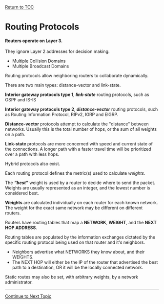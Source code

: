 <a href="https://github.com/CyberTrainingUSAF/08-Network-Programming/blob/master/00-Table-of-Contents.md" rel="Return to TOC"> Return to TOC </a>

# Routing Protocols

#### Routers operate on Layer 3.

They ignore Layer 2 addresses for decision making.

* Multiple Collision Domains
* Multiple Broadcast Domains

Routing protocols allow neighboring routers to collaborate dynamically.

There are two main types: distance-vector and link-state. 

**Interior gateway protocols type 1**, _**link-state**_ routing protocols, such as OSPF and IS-IS

**Interior gateway protocols type 2**, _**distance-vector**_ routing protocols, such as Routing Information Protocol, RIPv2, IGRP and EIGRP.

**Distance-vector** protocols attempt to calculate the "distance" between networks. Usually this is the total number of hops, or the sum of all weights on a path.

**Link-state** protocols are more concerned with speed and current state of the connections. A longer path with a faster travel time will be prioritized over a path with less hops.

Hybrid protocols also exist.

Each routing protocol defines the metric\(s\) used to calculate _weights_.

The _**“best”**_ weight is used by a router to decide where to send the packet. Weights are usually represented as an integer, and the lowest number is considered best.

**Weights** are calculated individually on each router for each known network. The weight for the exact same network may be different on different routers.

Routers have routing tables that map a **NETWORK**, **WEIGHT**, and the **NEXT HOP ADDRESS**.

Routing tables are populated by the information exchanges dictated by the specific routing protocol being used on that router and it's neighbors.

* Neighbors advertise what NETWORKS they know about, and their WEIGHTS.
* The NEXT HOP will either be the IP of the router that advertised the best path to a destination, OR it will be the locally connected network.

Static routes may also be set, with arbitrary weights, by a network administrator.  

---
<a href="https://github.com/CyberTrainingUSAF/08-Network-Programming/blob/master/05-osi-layer-3/routing.md" > Continue to Next Topic </a>
